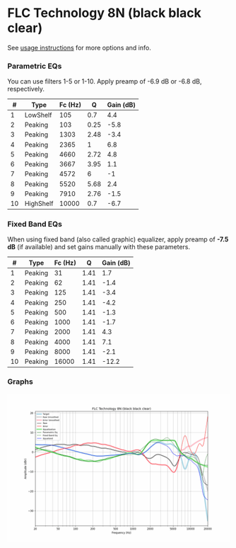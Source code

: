 # FLC Technology 8N (black black clear)
See [usage instructions](https://github.com/jaakkopasanen/AutoEq#usage) for more options and info.

### Parametric EQs
You can use filters 1-5 or 1-10. Apply preamp of -6.9 dB or -6.8 dB, respectively.

|   # | Type      |   Fc (Hz) |    Q |   Gain (dB) |
|-----|-----------|-----------|------|-------------|
|   1 | LowShelf  |       105 | 0.7  |         4.4 |
|   2 | Peaking   |       103 | 0.25 |        -5.8 |
|   3 | Peaking   |      1303 | 2.48 |        -3.4 |
|   4 | Peaking   |      2365 | 1    |         6.8 |
|   5 | Peaking   |      4660 | 2.72 |         4.8 |
|   6 | Peaking   |      3667 | 3.95 |         1.1 |
|   7 | Peaking   |      4572 | 6    |        -1   |
|   8 | Peaking   |      5520 | 5.68 |         2.4 |
|   9 | Peaking   |      7910 | 2.76 |        -1.5 |
|  10 | HighShelf |     10000 | 0.7  |        -6.7 |

### Fixed Band EQs
When using fixed band (also called graphic) equalizer, apply preamp of **-7.5 dB** (if available) and set gains manually with these parameters.

|   # | Type    |   Fc (Hz) |    Q |   Gain (dB) |
|-----|---------|-----------|------|-------------|
|   1 | Peaking |        31 | 1.41 |         1.7 |
|   2 | Peaking |        62 | 1.41 |        -1.4 |
|   3 | Peaking |       125 | 1.41 |        -3.4 |
|   4 | Peaking |       250 | 1.41 |        -4.2 |
|   5 | Peaking |       500 | 1.41 |        -1.3 |
|   6 | Peaking |      1000 | 1.41 |        -1.7 |
|   7 | Peaking |      2000 | 1.41 |         4.3 |
|   8 | Peaking |      4000 | 1.41 |         7.1 |
|   9 | Peaking |      8000 | 1.41 |        -2.1 |
|  10 | Peaking |     16000 | 1.41 |       -12.2 |

### Graphs
![](./FLC%20Technology%208N%20(black%20black%20clear).png)

